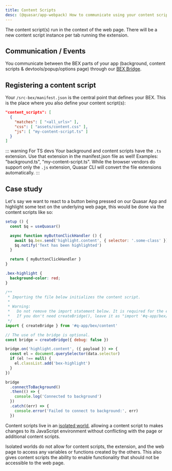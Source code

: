 ```yaml
---
title: Content Scripts
desc: (@quasar/app-webpack) How to communicate using your content script with your Quasar App and Background Script in Quasar Browser Extension mode.
---
```


The content script(s) run in the context of the web page. There will be a new content script instance per tab running the extension.

## Communication / Events

You communicate between the BEX parts of your app (background, content scripts & devtools/popup/options page) through our [BEX Bridge](/quasar-cli-webpack/developing-browser-extensions/bex-bridge).

## Registering a content script

Your `/src-bex/manifest.json` is the central point that defines your BEX. This is the place where you also define your content script(s):

```json /src-bex/manifest.json
"content_scripts": [
  {
    "matches": [ "<all_urls>" ],
    "css": [ "assets/content.css" ],
    "js": [ "my-content-script.ts" ]
  }
]
```

::: warning For TS devs
Your background and content scripts have the `.ts` extension. Use that extension in the manifest.json file as well! Examples: "background.ts", "my-content-script.ts". While the browser vendors do support only the `.js` extension, Quasar CLI will convert the file extensions automatically.
:::

## Case study

Let's say we want to react to a button being pressed on our Quasar App and highlight some text on the underlying web page, this would be done via the content scripts like so:

```js Quasar App, /src
setup () {
  const $q = useQuasar()

  async function myButtonClickHandler () {
    await $q.bex.send('highlight.content', { selector: '.some-class' })
    $q.notify('Text has been highlighted')
  }

  return { myButtonClickHandler }
}
```

```css /src-bex/assets/content.css
.bex-highlight {
  background-color: red;
}
```

```js /src-bex/my-content-script.js:
/**
 * Importing the file below initializes the content script.
 *
 * Warning:
 *   Do not remove the import statement below. It is required for the extension to work.
 *   If you don't need createBridge(), leave it as "import '#q-app/bex/content'".
 */
import { createBridge } from '#q-app/bex/content'

// The use of the bridge is optional.
const bridge = createBridge({ debug: false })

bridge.on('highlight.content', ({ payload }) => {
  const el = document.querySelector(data.selector)
  if (el !== null) {
    el.classList.add('bex-highlight')
  }
})

bridge
  .connectToBackground()
  .then(() => {
    console.log('Connected to background')
  })
  .catch((err) => {
    console.error('Failed to connect to background:', err)
  })
```

Content scripts live in an [isolated world](https://developer.chrome.com/extensions/content_scripts#isolated_world), allowing a content script to makes changes to its JavaScript environment without conflicting with the page or additional content scripts.

Isolated worlds do not allow for content scripts, the extension, and the web page to access any variables or functions created by the others. This also gives content scripts the ability to enable functionality that should not be accessible to the web page.
